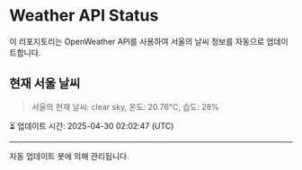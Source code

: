 
# Weather API Status

이 리포지토리는 OpenWeather API를 사용하여 서울의 날씨 정보를 자동으로 업데이트합니다.

## 현재 서울 날씨
> 서울의 현재 날씨: clear sky, 온도: 20.76°C, 습도: 28%

⏳ 업데이트 시간: 2025-04-30 02:02:47 (UTC)

---
자동 업데이트 봇에 의해 관리됩니다.
